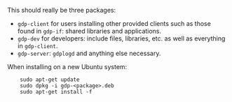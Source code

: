 This should really be three packages:

* `gdp-client` for users installing other provided clients such as
  those found in `gdp-if`: shared libraries and applications.
* `gdp-dev` for developers: include files, libraries, etc. as well
  as everything in `gdp-client`.
* `gdp-server`: `gdplogd` and anything else necessary.

When installing on a new Ubuntu system:

```
	sudo apt-get update
	sudo dpkg -i gdp-<package>.deb
	sudo apt-get install -f
```
